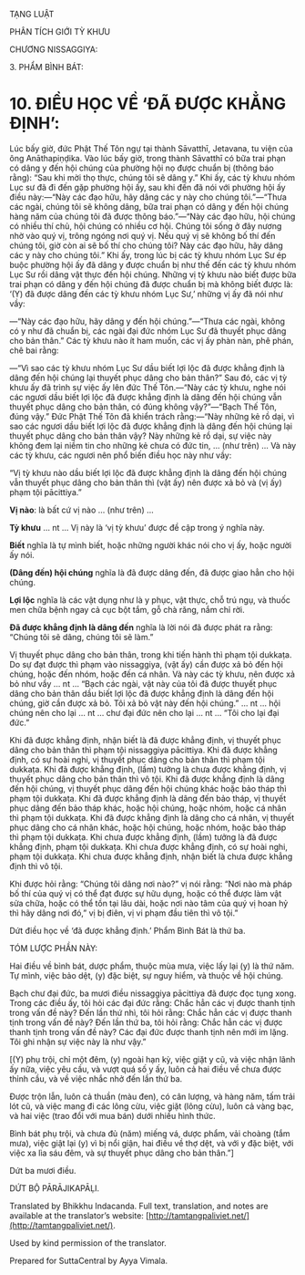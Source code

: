  

TẠNG LUẬT

PHÂN TÍCH GIỚI TỲ KHƯU

CHƯƠNG NISSAGGIYA:

3\. PHẨM BÌNH BÁT:

# 10\. ĐIỀU HỌC VỀ ‘ĐÃ ĐƯỢC KHẲNG ĐỊNH’:

Lúc bấy giờ, đức Phật Thế Tôn ngự tại thành Sāvatthī, Jetavana, tu viện của ông Anāthapiṇḍika. Vào lúc bấy giờ, trong thành Sāvatthī có bữa trai phạn có dâng y đến hội chúng của phường hội nọ được chuẩn bị (thông báo rằng): “Sau khi mời thọ thực, chúng tôi sẽ dâng y.” Khi ấy, các tỳ khưu nhóm Lục sư đã đi đến gặp phường hội ấy, sau khi đến đã nói với phường hội ấy điều này:—“Này các đạo hữu, hãy dâng các y này cho chúng tôi.”—“Thưa các ngài, chúng tôi sẽ không dâng, bữa trai phạn có dâng y đến hội chúng hàng năm của chúng tôi đã được thông báo.”—“Này các đạo hữu, hội chúng có nhiều thí chủ, hội chúng có nhiều cơ hội. Chúng tôi sống ở đây nương nhờ vào quý vị, trông ngóng nơi quý vị. Nếu quý vị sẽ không bố thí đến chúng tôi, giờ còn ai sẽ bố thí cho chúng tôi? Này các đạo hữu, hãy dâng các y này cho chúng tôi.” Khi ấy, trong lúc bị các tỳ khưu nhóm Lục Sư ép buộc phường hội ấy đã dâng y được chuẩn bị như thế đến các tỳ khưu nhóm Lục Sư rồi dâng vật thực đến hội chúng. Những vị tỳ khưu nào biết được bữa trai phạn có dâng y đến hội chúng đã được chuẩn bị mà không biết được là: ‘(Y) đã được dâng đến các tỳ khưu nhóm Lục Sư,’ những vị ấy đã nói như vầy:

—“Này các đạo hữu, hãy dâng y đến hội chúng.”—“Thưa các ngài, không có y như đã chuẩn bị, các ngài đại đức nhóm Lục Sư đã thuyết phục dâng cho bản thân.” Các tỳ khưu nào ít ham muốn, các vị ấy phàn nàn, phê phán, chê bai rằng:

—“Vì sao các tỳ khưu nhóm Lục Sư dầu biết lợi lộc đã được khẳng định là dâng đến hội chúng lại thuyết phục dâng cho bản thân?” Sau đó, các vị tỳ khưu ấy đã trình sự việc ấy lên đức Thế Tôn.—“Này các tỳ khưu, nghe nói các ngươi dầu biết lợi lộc đã được khẳng định là dâng đến hội chúng vẫn thuyết phục dâng cho bản thân, có đúng không vậy?”—“Bạch Thế Tôn, đúng vậy.” Đức Phật Thế Tôn đã khiển trách rằng:—“Này những kẻ rồ dại, vì sao các ngươi dầu biết lợi lộc đã được khẳng định là dâng đến hội chúng lại thuyết phục dâng cho bản thân vậy? Này những kẻ rồ dại, sự việc này không đem lại niềm tin cho những kẻ chưa có đức tin, … (như trên) … Và này các tỳ khưu, các ngươi nên phổ biến điều học này như vầy:

“Vị tỳ khưu nào dầu biết lợi lộc đã được khẳng định là dâng đến hội chúng vẫn thuyết phục dâng cho bản thân thì (vật ấy) nên được xả bỏ và (vị ấy) phạm tội pācittiya.”

**Vị nào**: là bất cứ vị nào … (như trên) …

**Tỳ khưu** … nt … Vị này là ‘vị tỳ khưu’ được đề cập trong ý nghĩa này.

**Biết** nghĩa là tự mình biết, hoặc những người khác nói cho vị ấy, hoặc người ấy nói.

**(Dâng đến) hội chúng** nghĩa là đã được dâng đến, đã được giao hẳn cho hội chúng.

**Lợi lộc** nghĩa là các vật dụng như là y phục, vật thực, chỗ trú ngụ, và thuốc men chữa bệnh ngay cả cục bột tắm, gỗ chà răng, nắm chỉ rời.

**Đã được khẳng định là dâng đến** nghĩa là lời nói đã được phát ra rằng: “Chúng tôi sẽ dâng, chúng tôi sẽ làm.”

Vị thuyết phục dâng cho bản thân, trong khi tiến hành thì phạm tội dukkaṭa. Do sự đạt được thì phạm vào nissaggiya, (vật ấy) cần được xả bỏ đến hội chúng, hoặc đến nhóm, hoặc đến cá nhân. Và này các tỳ khưu, nên được xả bỏ như vầy … nt … “Bạch các ngài, vật này của tôi đã được thuyết phục dâng cho bản thân dầu biết lợi lộc đã được khẳng định là dâng đến hội chúng, giờ cần được xả bỏ. Tôi xả bỏ vật này đến hội chúng.” … nt … hội chúng nên cho lại … nt … chư đại đức nên cho lại … nt … “Tôi cho lại đại đức.”

Khi đã được khẳng định, nhận biết là đã được khẳng định, vị thuyết phục dâng cho bản thân thì phạm tội nissaggiya pācittiya. Khi đã được khẳng định, có sự hoài nghi, vị thuyết phục dâng cho bản thân thì phạm tội dukkaṭa. Khi đã được khẳng định, (lầm) tưởng là chưa được khẳng định, vị thuyết phục dâng cho bản thân thì vô tội. Khi đã được khẳng định là dâng đến hội chúng, vị thuyết phục dâng đến hội chúng khác hoặc bảo tháp thì phạm tội dukkaṭa. Khi đã được khẳng định là dâng đến bảo tháp, vị thuyết phục dâng đến bảo tháp khác, hoặc hội chúng, hoặc nhóm, hoặc cá nhân thì phạm tội dukkaṭa. Khi đã được khẳng định là dâng cho cá nhân, vị thuyết phục dâng cho cá nhân khác, hoặc hội chúng, hoặc nhóm, hoặc bảo tháp thì phạm tội dukkaṭa. Khi chưa được khẳng định, (lầm) tưởng là đã được khẳng định, phạm tội dukkaṭa. Khi chưa được khẳng định, có sự hoài nghi, phạm tội dukkaṭa. Khi chưa được khẳng định, nhận biết là chưa được khẳng định thì vô tội.

Khi được hỏi rằng: “Chúng tôi dâng nơi nào?” vị nói rằng: “Nơi nào mà pháp bố thí của quý vị có thể đạt được sự hữu dụng, hoặc có thể được làm vật sửa chữa, hoặc có thể tồn tại lâu dài, hoặc nơi nào tâm của quý vị hoan hỷ thì hãy dâng nơi đó,” vị bị điên, vị vi phạm đầu tiên thì vô tội.”

Dứt điều học về ‘đã được khẳng định.’ Phẩm Bình Bát là thứ ba.

TÓM LƯỢC PHẦN NÀY:

Hai điều về bình bát, dược phẩm, thuộc mùa mưa, việc lấy lại (y) là thứ năm. Tự mình, việc bảo dệt, (y) đặc biệt, sự nguy hiểm, và thuộc về hội chúng.

Bạch chư đại đức, ba mươi điều nissaggiya pācittiya đã được đọc tụng xong. Trong các điều ấy, tôi hỏi các đại đức rằng: Chắc hẳn các vị được thanh tịnh trong vấn đề này? Đến lần thứ nhì, tôi hỏi rằng: Chắc hẳn các vị được thanh tịnh trong vấn đề này? Đến lần thứ ba, tôi hỏi rằng: Chắc hẳn các vị được thanh tịnh trong vấn đề này? Các đại đức được thanh tịnh nên mới im lặng. Tôi ghi nhận sự việc này là như vậy.”

\[(Y) phụ trội, chỉ một đêm, (y) ngoài hạn kỳ, việc giặt y cũ, và việc nhận lãnh ấy nữa, việc yêu cầu, và vượt quá số y ấy, luôn cả hai điều về chưa được thỉnh cầu, và về việc nhắc nhở đến lần thứ ba.

Được trộn lẫn, luôn cả thuần (màu đen), có cân lượng, và hàng năm, tấm trải lót cũ, và việc mang đi các lông cừu, việc giặt (lông cừu), luôn cả vàng bạc, và hai việc (trao đổi với mua bán) dưới nhiều hình thức.

Bình bát phụ trội, và chưa đủ (năm) miếng vá, dược phẩm, vải choàng (tắm mưa), việc giật lại (y) vì bị nổi giận, hai điều về thợ dệt, và với y đặc biệt, với việc xa lìa sáu đêm, và sự thuyết phục dâng cho bản thân.”\]

Dứt ba mươi điều.

DỨT BỘ PĀRĀJIKAPĀḶI.

Translated by Bhikkhu Indacanda. Full text, translation, and notes are available at the translator’s website: [http://tamtangpaliviet.net/](http://tamtangpaliviet.net/).

Used by kind permission of the translator.

Prepared for SuttaCentral by Ayya Vimala.